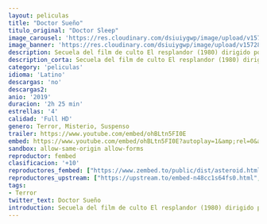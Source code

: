 ```yaml
---
layout: peliculas
title: "Doctor Sueño"
titulo_original: "Doctor Sleep"
image_carousel: 'https://res.cloudinary.com/dsiuiygwp/image/upload/v1572834681/sue%C3%B1o-min_q6uxcq.jpg'
image_banner: 'https://res.cloudinary.com/dsiuiygwp/image/upload/v1572834681/hipertextual-que-deberiamos-dar-oportunidad-doctor-sueno-secuela-resplandor-2019931403-min_fa6led.jpg'
description: Secuela del film de culto El resplandor (1980) dirigido por Stanley Kubrick y también basado en una famosa novela de Stephen King. La historia transcurre algunos años después de los acontecimientos de The Shining, y sigue a Danny Torrance (Ewan McGregor), traumatizado y con problemas de ira y alcoholismo que hacen eco de los problemas de su padre Jack, que cuando sus habilidades psíquicas resurgen, se contacta con una niña de nombre Abra Stone, a quien debe rescatar de un grupo de viajeros que se alimentan de los niños que poseen el don de el resplandor.
description_corta: Secuela del film de culto El resplandor (1980) dirigido por Stanley Kubrick y también basado en una famosa novela de Stephen King. La historia transcurre algunos años después de los acontecimientos de The Shining, y sigue a Danny Torrance (Ewan McGregor), traumatizado y con...
category: 'peliculas'
idioma: 'Latino'
descargas: 'no'
descargas2:
anio: '2019'
duracion: '2h 25 min'
estrellas: '4'
calidad: 'Full HD'
genero: Terror, Misterio, Suspenso
trailer: https://www.youtube.com/embed/ohBLtn5FI0E
embed: https://www.youtube.com/embed/ohBLtn5FI0E?autoplay=1&amp;rel=0&amp;hd=1&border=0&wmode=opaque&enablejsapi=1&modestbranding=1&controls=1&showinfo=0
sandbox: allow-same-origin allow-forms
reproductor: fembed
clasificacion: '+10'
reproductores_fembed: ["https://www.zembed.to/public/dist/asteroid.html?id=982488e7283af7ecd74a5cdb6fcf63ec&title=Doctor%20Sleep","Latino","https://api.cuevana3.io/stream/index.php?file=ek5lbm9xYWNrS0xYMTZLa2xNbkdvY3ZTb3BtZng4TGp6ZFpobGFMUGtOVFYySmlocU5XTzJkRE1tcHFuajVPb2w1eGphMkhEMGVQWDA2S21ZY1hRNEpQWHAyZHBrcGVwbXBlU2ZuUzJ3THVva2FDaVp3PT0","Latino","https://mstream.website/fxcu94jji8ua","Latino","https://feurl.com/v/y0jx2ae74z6rd5k","Latino","https://feurl.com/v/88r8ga8w202x5pp","Latino","https://mstream.website/lsfg3v48t29a","Latino"]
reproductores_upstream: ["https://upstream.to/embed-n48cc1s64fs0.html","Latino","https://upstream.to/embed-gem0x8imejyr.html","Latino","https://upstream.to/embed-d2olmnnrzq89.html","Latino","https://upstream.to/embed-jifv562dtuca.html","Latino"]
tags:
- Terror
twitter_text: Doctor Sueño
introduction: Secuela del film de culto El resplandor (1980) dirigido por Stanley Kubrick y también basado en una famosa novela de Stephen King. La historia transcurre algunos años después de los acontecimientos de The Shining, y sigue a Danny Torrance (Ewan McGregor), traumatizado y con
---
```













